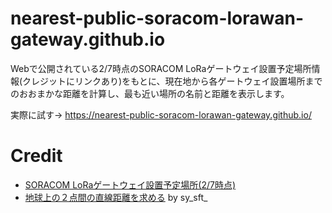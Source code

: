 # nearest-public-soracom-lorawan-gateway.github.io
Webで公開されている2/7時点のSORACOM LoRaゲートウェイ設置予定場所情報(クレジットにリンクあり)をもとに、現在地から各ゲートウェイ設置場所までのおおまかな距離を計算し、最も近い場所の名前と距離を表示します。

実際に試す→ https://nearest-public-soracom-lorawan-gateway.github.io/

# Credit

 * [SORACOM LoRaゲートウェイ設置予定場所(2/7時点)](https://www.google.com/maps/d/viewer?mid=1XzicjpognepwJmV3dkMdmLr1q38&ll=35.13135337573486%2C134.60711234999997&z=4)
 * [地球上の２点間の直線距離を求める](http://qiita.com/sy_sft_/items/b0a6f2143db0e1a191e8) by sy_sft_
